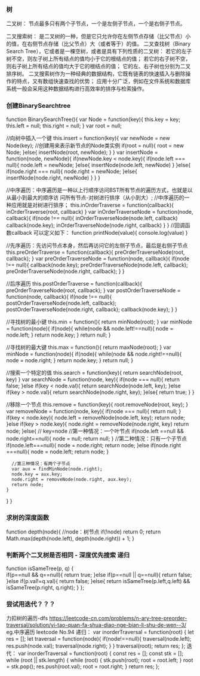 ### 树

二叉树：
  节点最多只有两个子节点，一个是左侧子节点，一个是右侧子节点。

二叉搜索树：
  是二叉树的一种，但是它只允许你在左侧节点存储（比父节点）小的值，在右侧节点存储（比父节点）大（或者等于）的值。
  二叉查找树（Binary Search Tree），它或者是一棵空树，或者是具有下列性质的二叉树： 
    若它的左子树不空，则左子树上所有结点的值均小于它的根结点的值； 
    若它的右子树不空，则右子树上所有结点的值均大于它的根结点的值；
    它的左、右子树也分别为二叉排序树。
    二叉搜索树作为一种经典的数据结构，它既有链表的快速插入与删除操作的特点，又有数组快速查找的优势；
    应用十分广泛，例如在文件系统和数据库系统一般会采用这种数据结构进行高效率的排序与检索操作。

### 创建BinarySearchtree

function BinarySearchTree(){
  var Node = function(key){
    this.key = key;
    this.left = null;
    this.right = null;
  }
  var root = null;

  //向树中插入一个键
  this.insert = function(key){
    var newNode = new Node(key); //创建用来表示新节点的Node类实例
    if(root = null){
      root = new Node;
    }else{
      insertNode(root, newNode);
    }
  }
  var insertNode = function(node, newNode){
    if(newNode.key < node.key){
      if(node.left === null){
        node.left = newNode;
      }else{
        insertNode(node.left, newNode)
      }
    }else{
      if(node.right === null){
        node.right = newNode;
      }else{
        insertNode(node.right, newNode)
      }
    }
  }

  //中序遍历：中序遍历是一种以上行顺序访问BST所有节点的遍历方式，也就是以从最小到最大的顺序访
问所有节点-对树进行排序（从小到大）;
  //中序遍历的一种应用就是对树进行排序；
  this.inOrderTraverse = function(callback){
    inOrderTraverse(root, callback)
  }
  var inOrderTraverseNode = function(node, callback){
    if(node !== null){
      inOrderTraverseNode(node.left, callback)
      callback(node.key);
      inOrderTraverseNode(node.right, callback)
    }
  }
  //回调函数callback 可以定义如下：
  function printNode(value){
    console.log(value)
  }


  //先序遍历：先访问节点本身，然后再访问它的左侧子节点，最后是右侧子节点
  this.preOrderTraverse = function(callback){
    preOrderTraverseNode(root, callback);
  }
  var preOrderTraverseNode = function(node, callback){
    if(node !== null){
      callback(node.key);
      preOrderTraverseNode(node.left, callback);
      preOrderTraverseNode(node.right, callback);
    }
  }


  //后序遍历
  this.postOrderTraverse = function(callback){
    preOrderTraverseNode(root, callback);
  }
  var postOrderTraverseNode = function(node, callback){
    if(node !== null){
      postOrderTraverseNode(node.left, callback);
      postOrderTraverseNode(node.right, callback);
      callback(node.key);
    }
  }


  //寻找树的最小键
  this.min = function(){
    return minNode(root);
  }
  var minNode = function(node){
    if(node){
      while(node && node.left!==null){
        node = node.left;
      }
      return node.key;
    }
    return null;
  }

  
  //寻找树的最大键
  this.max = function(){
    return maxNode(root);
  }
  var minNode = function(node){
    if(node){
      while(node && node.right!==null){
        node = node.right;
      }
      return node.key;
    }
    return null;
  }

  //搜索一个特定的值
  this.search = function(key){
    return searchNode(root, key)
  }
  var searchNode = function(node, key){
    if(node === null){
      return false;
    }else if(key < node.val){
      return searchNode(node.left, key);
    }else if(key > node.val){
      return searchNode(node.right, key);
    }else{
      return true;
    }
  }

  //移除一个节点
  this.remove = function(key){
    root.removeNode(root, key);
  }
  var removeNode = function(node, key){
    if(node === null){
      return null;
    }
    if(key < node.key){
      node.left = removeNode(node.left, key);
      return node;
    }else if(key > node.key){
      node.right = removeNode(node.right, key)
      return node;
    }else{ // key=node
      //第一种情况：一个叶节点
      if(node.left ==null && node.right==null){
        node = null;
        return null;
      }
      //第二种情况：只有一个子节点
      if(node.left===null){
        node = node.right;
        return node;
      }else if(node.right ===null){
        node = node.left;
        return node;
      }

      //第三种情况：有两个子节点
      var aux = findMinNode(node.right);
      node.key = aux.key;
      node.right = removeNode(node.right, aux.key);
      return node;
    }
  }
}

### 求树的深度函数

function depth(node){ //node：树节点
    if(!node) return 0;
    return Math.max(depth(node.left), depth(node.right)) + 1;
}

### 判断两个二叉树是否相同 - 深度优先搜索  递归
  function isSameTree(p, q) {   
    if(p==null && q==null){
        return true;
    }else if(p==null || q==null){
        return false;
    }else if(p.val!=q.val){
        return false;
    }else{
        return isSameTree(p.left,q.left) && isSameTree(p.right, q.right);
    }
  };


### 尝试用迭代？？？
力扣树的遍历-dfs  https://leetcode-cn.com/problems/n-ary-tree-preorder-traversal/solution/yi-tao-quan-fa-shua-diao-nge-bian-li-shu-de-wen--3/
eg.中序遍历 leetcode No.94
  递归：
    var inorderTraversal = function(root) {
        let res = [];
        let traversal = function(node){
            if(node!==null){
                traversal(node.left);
                res.push(node.val);
                traversal(node.right);
            }
        }
        traversal(root);
        return res;
    };
  迭代：
    var inorderTraversal = function(root) {
      const res = [];
      const stk = [];
      while (root || stk.length) {
          while (root) {
              stk.push(root);
              root = root.left;
          }
          root = stk.pop();
          res.push(root.val);
          root = root.right;
      }
      return res;
  };
